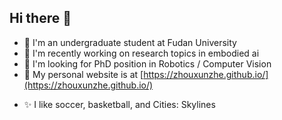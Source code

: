 ## Hi there 👋

<!--
**Zhouxunzhe/Zhouxunzhe** is a ✨ _special_ ✨ repository because its `README.md` (this file) appears on your GitHub profile.

Here are some ideas to get you started:
-->
- 🔭 I'm an undergraduate student at Fudan University
- 🌱 I'm recently working on research topics in embodied ai
- 🤔 I'm looking for PhD position in Robotics / Computer Vision
- 💬 My personal website is at [https://zhouxunzhe.github.io/](https://zhouxunzhe.github.io/)
<!-- - 📫 Email me at xunzhe_zhou@outlook.com -->
- ✨ I like soccer, basketball, and Cities: Skylines
